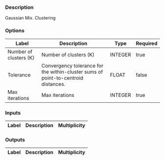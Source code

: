 ###  Description
Gaussian Mix. Clustering
###  Options
| Label | Description | Type | Required |
|---|---|---|---|
| Number of clusters (K) | Number of clusters (K) | INTEGER | true |
| Tolerance | Convergency tolerance for the within-cluster sums of point-to-centroid distances. | FLOAT | false |
| Max iterations | Max iterations | INTEGER | true |
###  Inputs
| Label | Description | Multiplicity |
|---|---|---|
###  Outputs
| Label | Description | Multiplicity |
|---|---|---|
